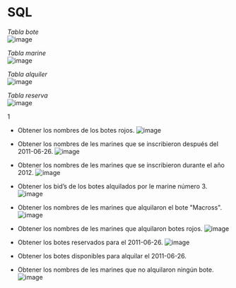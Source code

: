 # SQL

_Tabla bote_  
![image](https://github.com/JGRoldan/Programacion-UNGS/assets/71336562/c180d849-7dd7-4c02-b67f-5216cf8ba0c6)

_Tabla marine_  
![image](https://github.com/JGRoldan/Programacion-UNGS/assets/71336562/50d007e1-e530-4268-b0c3-948fb8de9547)

_Tabla alquiler_  
![image](https://github.com/JGRoldan/Programacion-UNGS/assets/71336562/81088a1f-c34f-4c4f-83d9-fee9bdaff969)

_Tabla reserva_  
![image](https://github.com/JGRoldan/Programacion-UNGS/assets/71336562/97d42878-94da-4c8b-bd7f-7ad18d7d5181)

1 
- Obtener los nombres de los botes rojos.
  ![image](https://github.com/JGRoldan/Programacion-UNGS/assets/71336562/3f99c97d-b154-43d7-a2b4-cae2b9273e33)

- Obtener los nombres de les marines que se inscribieron después del 2011-06-26.
  ![image](https://github.com/JGRoldan/Programacion-UNGS/assets/71336562/c8477752-675f-478c-b02b-57955292fc74)

- Obtener los nombres de les marines que se inscribieron durante el año 2012.
  ![image](https://github.com/JGRoldan/Programacion-UNGS/assets/71336562/9ff77c99-1679-4e7a-95a8-68892fc3381b)

- Obtener los bid’s de los botes alquilados por le marine número 3.
  ![image](https://github.com/JGRoldan/Programacion-UNGS/assets/71336562/4b2b617b-9b0b-4561-bc4c-daad58d02292)

- Obtener los nombres de les marines que alquilaron el bote "Macross".
  ![image](https://github.com/JGRoldan/Programacion-UNGS/assets/71336562/b6733cd7-ce1e-4925-8a06-fa51a12350b4)

- Obtener los nombres de les marines que alquilaron botes rojos.
  ![image](https://github.com/JGRoldan/Programacion-UNGS/assets/71336562/ad060a8c-e126-4210-9086-75700edc5dda)

- Obtener los botes reservados para el 2011-06-26.
  ![image](https://github.com/JGRoldan/Programacion-UNGS/assets/71336562/a05e79a2-1587-4cca-a289-7e3dcf9533cf)

- Obtener los botes disponibles para alquilar el 2011-06-26.
  
- Obtener los nombres de les marines que no alquilaron ningún bote.
  ![image](https://github.com/JGRoldan/Programacion-UNGS/assets/71336562/1541a8a3-e98e-46e6-af0a-318a408c3280)

